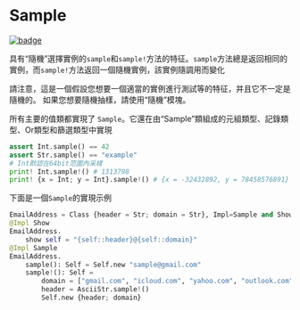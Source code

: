 # Sample

[![badge](https://img.shields.io/endpoint.svg?url=https%3A%2F%2Fgezf7g7pd5.execute-api.ap-northeast-1.amazonaws.com%2Fdefault%2Fsource_up_to_date%3Fowner%3Derg-lang%26repos%3Derg%26ref%3Dmain%26path%3Ddoc/EN/API/types/traits/Sample.md%26commit_hash%3D06f8edc9e2c0cee34f6396fd7c64ec834ffb5352)](https://gezf7g7pd5.execute-api.ap-northeast-1.amazonaws.com/default/source_up_to_date?owner=erg-lang&repos=erg&ref=main&path=doc/EN/API/types/traits/Sample.md&commit_hash=06f8edc9e2c0cee34f6396fd7c64ec834ffb5352)

具有“隨機”選擇實例的`sample`和`sample!`方法的特征。`sample`方法總是返回相同的實例，而`sample!`方法返回一個隨機實例，該實例隨調用而變化

請注意，這是一個假設您想要一個適當的實例進行測試等的特征，并且它不一定是隨機的。 如果您想要隨機抽樣，請使用“隨機”模塊。

所有主要的值類都實現了 `Sample`。它還在由“Sample”類組成的元組類型、記錄類型、Or類型和篩選類型中實現

```python
assert Int.sample() == 42
assert Str.sample() == "example"
# Int默認在64bit范圍內采樣
print! Int.sample!() # 1313798
print! {x = Int; y = Int}.sample!() # {x = -32432892, y = 78458576891}
```

下面是一個`Sample`的實現示例

```python
EmailAddress = Class {header = Str; domain = Str}, Impl=Sample and Show
@Impl Show
EmailAddress.
    show self = "{self::header}@{self::domain}"
@Impl Sample
EmailAddress.
    sample(): Self = Self.new "sample@gmail.com"
    sample!(): Self =
        domain = ["gmail.com", "icloud.com", "yahoo.com", "outlook.com", ...].sample!()
        header = AsciiStr.sample!()
        Self.new {header; domain}
```
